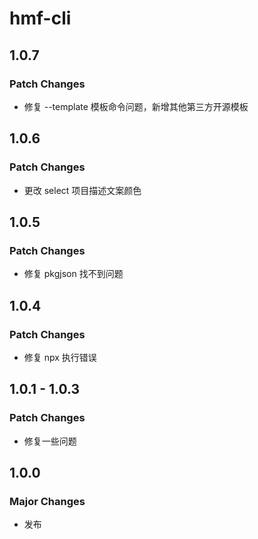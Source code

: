 # hmf-cli

## 1.0.7

### Patch Changes

- 修复 --template 模板命令问题，新增其他第三方开源模板

## 1.0.6

### Patch Changes

- 更改 select 项目描述文案颜色

## 1.0.5

### Patch Changes

- 修复 pkgjson 找不到问题

## 1.0.4

### Patch Changes

- 修复 npx 执行错误

## 1.0.1 - 1.0.3

### Patch Changes

- 修复一些问题

## 1.0.0

### Major Changes

- 发布
